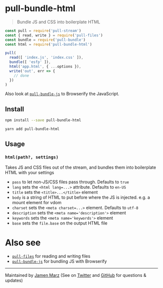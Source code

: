 
# pull-bundle-html

> Bundle JS and CSS into boilerplate HTML

```js
const pull = require('pull-stream')
const { read, write } = require('pull-files')
const bundle = require('pull-bundle')
const html = require('pull-bundle-html')

pull(
  read([ 'index.js', 'index.css' ]),
  bundle([ 'esfp' ]),
  html('app.html', { ...options }),
  write('out', err => {
    // done
  })
)
```

Also look at [`pull-bundle-js`](https://github.com/jamen/pull-bundle-js) to Browserify the JavaScript.

## Install

```sh
npm install --save pull-bundle-html
```

```sh
yarn add pull-bundle-html
```

## Usage

### `html(path?, settings)`

Takes JS and CSS files out of the stream, and bundles them into boilerplate HTML with your settings

 - `pass` to let non-JS/CSS files pass through.  Defaults to `true`
 - `lang` sets the `<html lang=...>` attribute.  Defaults to `en-US`
 - `title` sets the `<title>...</title>` element
 - `body` is a string of HTML to put before where the JS is injected.  e.g. a mount element for vdom
 - `charset` sets the `<meta charset=...>` element.  Defaults to `utf-8`
 - `description` sets the `<meta name='description'>` element
 - `keywords` sets the `<meta name='keywords'>` element
 - `base` sets the `file.base` on the output HTML file

# Also see

 - [`pull-files`](https://github.com/jamen/pull-files) for reading and writing files
 - [`pull-bundle-js`](https://github.com/jamen/pull-bundle-js) for bundling JS with Browserify

---

Maintained by [Jamen Marz](https://git.io/jamen) (See on [Twitter](https://twitter.com/jamenmarz) and [GitHub](https://github.com/jamen) for questions & updates)

